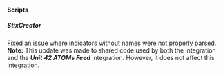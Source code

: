 
#### Scripts

##### StixCreator

Fixed an issue where indicators without names were not properly parsed.
	**Note:** This update was made to shared code used by both the integration and the ***Unit 42 ATOMs Feed*** integration. However, it does not affect this integration.
